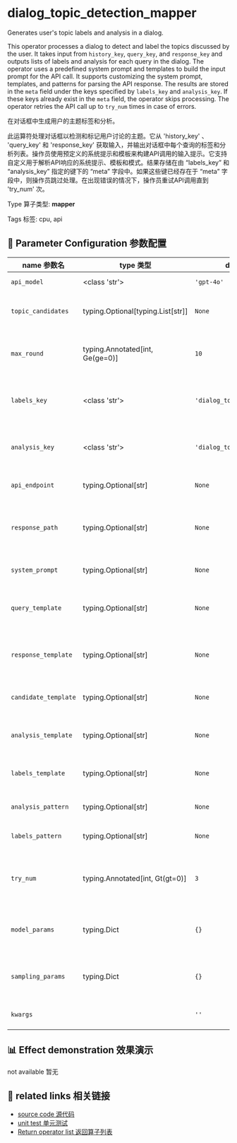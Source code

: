 # dialog_topic_detection_mapper

Generates user's topic labels and analysis in a dialog.

This operator processes a dialog to detect and label the topics discussed by the user. It takes input from `history_key`, `query_key`, and `response_key` and outputs lists of labels and analysis for each query in the dialog. The operator uses a predefined system prompt and templates to build the input prompt for the API call. It supports customizing the system prompt, templates, and patterns for parsing the API response. The results are stored in the `meta` field under the keys specified by `labels_key` and `analysis_key`. If these keys already exist in the `meta` field, the operator skips processing. The operator retries the API call up to `try_num` times in case of errors.

在对话框中生成用户的主题标签和分析。

此运算符处理对话框以检测和标记用户讨论的主题。它从 'history_key' 、 'query_key' 和 'response_key' 获取输入，并输出对话框中每个查询的标签和分析列表。操作员使用预定义的系统提示和模板来构建API调用的输入提示。它支持自定义用于解析API响应的系统提示、模板和模式。结果存储在由 “labels_key” 和 “analysis_key” 指定的键下的 “meta” 字段中。如果这些键已经存在于 “meta” 字段中，则操作员跳过处理。在出现错误的情况下，操作员重试API调用直到 'try_num' 次。

Type 算子类型: **mapper**

Tags 标签: cpu, api

## 🔧 Parameter Configuration 参数配置
| name 参数名 | type 类型 | default 默认值 | desc 说明 |
|--------|------|--------|------|
| `api_model` | <class 'str'> | `'gpt-4o'` | API model name. |
| `topic_candidates` | typing.Optional[typing.List[str]] | `None` | The output topic candidates. Use |
| `max_round` | typing.Annotated[int, Ge(ge=0)] | `10` | The max num of round in the dialog to build the |
| `labels_key` | <class 'str'> | `'dialog_topic_labels'` | The key name in the meta field to store the |
| `analysis_key` | <class 'str'> | `'dialog_topic_labels_analysis'` | The key name in the meta field to store the |
| `api_endpoint` | typing.Optional[str] | `None` | URL endpoint for the API. |
| `response_path` | typing.Optional[str] | `None` | Path to extract content from the API response. |
| `system_prompt` | typing.Optional[str] | `None` | System prompt for the task. |
| `query_template` | typing.Optional[str] | `None` | Template for query part to build the input |
| `response_template` | typing.Optional[str] | `None` | Template for response part to build the |
| `candidate_template` | typing.Optional[str] | `None` | Template for topic candidates to |
| `analysis_template` | typing.Optional[str] | `None` | Template for analysis part to build the |
| `labels_template` | typing.Optional[str] | `None` | Template for labels part to build the |
| `analysis_pattern` | typing.Optional[str] | `None` | Pattern to parse the return topic |
| `labels_pattern` | typing.Optional[str] | `None` | Pattern to parse the return topic |
| `try_num` | typing.Annotated[int, Gt(gt=0)] | `3` | The number of retry attempts when there is an API |
| `model_params` | typing.Dict | `{}` | Parameters for initializing the API model. |
| `sampling_params` | typing.Dict | `{}` | Extra parameters passed to the API call. |
| `kwargs` |  | `''` | Extra keyword arguments. |

## 📊 Effect demonstration 效果演示
not available 暂无

## 🔗 related links 相关链接
- [source code 源代码](../../../data_juicer/ops/mapper/dialog_topic_detection_mapper.py)
- [unit test 单元测试](../../../tests/ops/mapper/test_dialog_topic_detection_mapper.py)
- [Return operator list 返回算子列表](../../Operators.md)